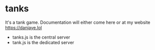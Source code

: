 # tanks
It's a tank game. Documentation will either come here or at my website https://danjaye.lol

- tanks.js is the central server
- tank.js is the dedicated server
